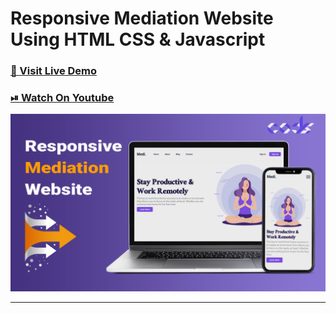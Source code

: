 # Responsive Mediation Website Using HTML CSS & Javascript

### [🔗 Visit Live Demo](https://cods-medi.netlify.app/)

### [⏯ Watch On Youtube](https://)

![thumbnail](thumbnail.png)

----------